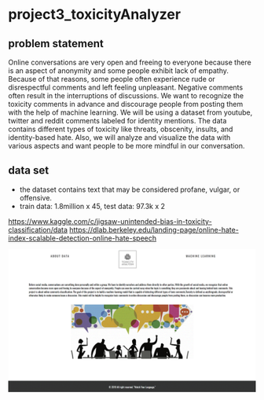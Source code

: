 # project3_toxicityAnalyzer

## problem statement
Online conversations are very open and freeing to everyone because there is an aspect of anonymity and some people exhibit lack of empathy. Because of that reasons, some people often experience rude or disrespectful comments and left feeling unpleasant. Negative comments often result in the interruptions of discussions. We want to recognize the toxicity comments in advance and discourage people from posting them with the help of machine learning. We will be using a dataset from youtube, twitter and reddit comments labeled for identity mentions. The data contains different types of toxicity like threats, obscenity, insults, and identity-based hate. Also, we will analyze and visualize the data with various aspects and want people to be more mindful in our conversation.

## data set
* the dataset contains text that may be considered profane, vulgar, or offensive.
* train data: 1.8million x 45, test data: 97.3k x 2

https://www.kaggle.com/c/jigsaw-unintended-bias-in-toxicity-classification/data
https://dlab.berkeley.edu/landing-page/online-hate-index-scalable-detection-online-hate-speech

![Toxicity Analyzer](toxicity.GIF)
